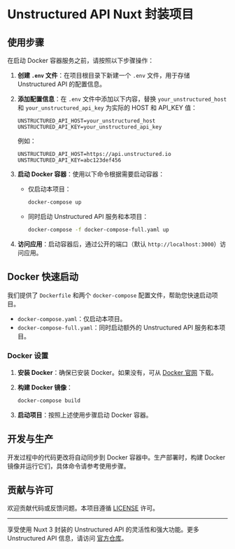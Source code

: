 # Unstructured API Nuxt 封装项目

## 使用步骤

在启动 Docker 容器服务之前，请按照以下步骤操作：

1. **创建 `.env` 文件**：在项目根目录下新建一个 `.env` 文件，用于存储 Unstructured API 的配置信息。

2. **添加配置信息**：在 `.env` 文件中添加以下内容，替换 `your_unstructured_host` 和 `your_unstructured_api_key` 为实际的 HOST 和 API_KEY 值：

   ```
   UNSTRUCTURED_API_HOST=your_unstructured_host
   UNSTRUCTURED_API_KEY=your_unstructured_api_key
   ```

   例如：
   ```
   UNSTRUCTURED_API_HOST=https://api.unstructured.io
   UNSTRUCTURED_API_KEY=abc123def456
   ```

3. **启动 Docker 容器**：使用以下命令根据需要启动容器：

   - 仅启动本项目：
     ```bash
     docker-compose up
     ```
   - 同时启动 Unstructured API 服务和本项目：
     ```bash
     docker-compose -f docker-compose-full.yaml up
     ```

4. **访问应用**：启动容器后，通过公开的端口（默认 `http://localhost:3000`）访问应用。

## Docker 快速启动

我们提供了 `Dockerfile` 和两个 `docker-compose` 配置文件，帮助您快速启动项目。

- `docker-compose.yaml`：仅启动本项目。
- `docker-compose-full.yaml`：同时启动额外的 Unstructured API 服务和本项目。

### Docker 设置

1. **安装 Docker**：确保已安装 Docker。如果没有，可从 [Docker 官网](https://www.docker.com/) 下载。

2. **构建 Docker 镜像**：
   ```bash
   docker-compose build
   ```

3. **启动项目**：按照上述使用步骤启动 Docker 容器。

## 开发与生产

开发过程中的代码更改将自动同步到 Docker 容器中。生产部署时，构建 Docker 镜像并运行它们，具体命令请参考使用步骤。

## 贡献与许可

欢迎贡献代码或反馈问题。本项目遵循 [LICENSE](LICENSE) 许可。

---

享受使用 Nuxt 3 封装的 Unstructured API 的灵活性和强大功能。更多 Unstructured API 信息，请访问 [官方仓库](https://github.com/Unstructured-IO/unstructured-api)。
